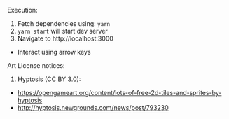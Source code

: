 Execution:
1. Fetch dependencies using: `yarn`
2. `yarn start` will start dev server
3. Navigate to http://localhost:3000
  - Interact using arrow keys


Art License notices:
1. Hyptosis (CC BY 3.0):
  - https://opengameart.org/content/lots-of-free-2d-tiles-and-sprites-by-hyptosis
  - http://hyptosis.newgrounds.com/news/post/793230